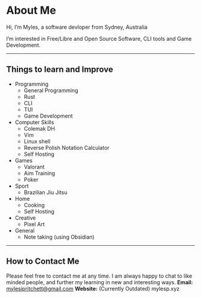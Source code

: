 # About Me
Hi, I’m Myles, a software devloper from Sydney, Australia

I’m interested in Free/Libre and Open Source Software, CLI tools and Game Development.


---
## Things to learn and Improve

- Programming
  - General Programming
  - Rust
  - CLI
  - TUI
  - Game Development
- Computer Skills
  - Colemak DH
  - Vim
  - Linux shell
  - Reverse Polish Notation Calculator
  - Self Hosting
- Games
  - Valorant
  - Aim Training
  - Poker
- Sport
  - Brazilian Jiu Jitsu
- Home
  - Cooking
  - Self Hosting
- Creative
  - Pixel Art
- General
  - Note taking (using Obsidian)

---
## How to Contact Me
Please feel free to contact me at any time. I am always happy to chat to like minded people, and further my learning in new and interesting ways.
**Email:** mylesjpritchett@gmail.com
**Website:** (Currently Outdated) mylesp.xyz


<!---
MylesJPritchett/MylesJPritchett is a ✨ special ✨ repository because its `README.md` (this file) appears on your GitHub profile.
You can click the Preview link to take a look at your changes.
--->

